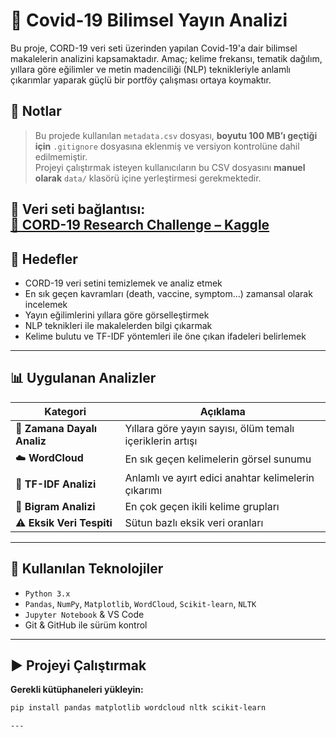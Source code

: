 # 🦠 Covid-19 Bilimsel Yayın Analizi  
Bu proje, CORD-19 veri seti üzerinden yapılan Covid-19'a dair bilimsel makalelerin analizini kapsamaktadır. Amaç; kelime frekansı, tematik dağılım, yıllara göre eğilimler ve metin madenciliği (NLP) teknikleriyle anlamlı çıkarımlar yaparak güçlü bir portföy çalışması ortaya koymaktır.

## 📝 Notlar

> Bu projede kullanılan `metadata.csv` dosyası, **boyutu 100 MB’ı geçtiği için** `.gitignore` dosyasına eklenmiş ve versiyon kontrolüne dahil edilmemiştir.  
> Projeyi çalıştırmak isteyen kullanıcıların bu CSV dosyasını **manuel olarak** `data/` klasörü içine yerleştirmesi gerekmektedir.

📎 **Veri seti bağlantısı:**  
[🔗 CORD-19 Research Challenge – Kaggle](https://www.kaggle.com/datasets/allen-institute-for-ai/CORD-19-research-challenge)
---

## 🎯 Hedefler

- CORD-19 veri setini temizlemek ve analiz etmek  
- En sık geçen kavramları (death, vaccine, symptom...) zamansal olarak incelemek  
- Yayın eğilimlerini yıllara göre görselleştirmek  
- NLP teknikleri ile makalelerden bilgi çıkarmak  
- Kelime bulutu ve TF-IDF yöntemleri ile öne çıkan ifadeleri belirlemek  

---

## 📊 Uygulanan Analizler

| Kategori                     | Açıklama |
|-----------------------------|----------|
| 📅 **Zamana Dayalı Analiz**  | Yıllara göre yayın sayısı, ölüm temalı içeriklerin artışı  
| ☁️ **WordCloud**            | En sık geçen kelimelerin görsel sunumu  
| 🧠 **TF-IDF Analizi**       | Anlamlı ve ayırt edici anahtar kelimelerin çıkarımı  
| 🔗 **Bigram Analizi**       | En çok geçen ikili kelime grupları  
| ⚠️ **Eksik Veri Tespiti**   | Sütun bazlı eksik veri oranları  

---

## 🔧 Kullanılan Teknolojiler

- `Python 3.x`
- `Pandas`, `NumPy`, `Matplotlib`, `WordCloud`, `Scikit-learn`, `NLTK`
- `Jupyter Notebook` & VS Code
- Git & GitHub ile sürüm kontrol

---

## ▶️ Projeyi Çalıştırmak

**Gerekli kütüphaneleri yükleyin:**

```bash
pip install pandas matplotlib wordcloud nltk scikit-learn

---




